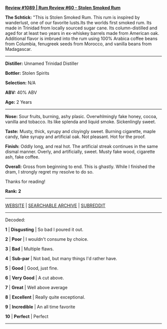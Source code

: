 
[**Review #1089 | Rum Review #60 - Stolen Smoked Rum**]( https://t8ke.review/review-1089-stolen-smoked-rum/)

**The Schtick:** "This is Stolen Smoked Rum. This rum is inspired by wanderlust, one of our favorite lusts.Its the worlds first smoked rum. Its made in Trinidad from locally sourced sugar cane. Its column-distilled and aged for at least two years in ex-whiskey barrels made from American oak. Additional flavor is imbrued into the rum using 100% Arabica coffee beans from Columbia, fenugreek seeds from Morocco, and vanilla beans from Madagascar.

-----

**Distiller:** Unnamed Trinidad Distiller 

**Bottler:** Stolen Spirits

**Selection:** N/A

**ABV:**  40% ABV

**Age:** 2 Years 

-----

**Nose:**  Sour fruits, burning, ashy plasic. Overwhlmingly fake honey, cocoa, vanilla and tobacco. Its like splenda and liquid smoke. Sickenlingly sweet.

**Taste:** Musty, thick, syrupy and cloyingly sweet. Burning cigarette, maple candy, fake syrupy and artificial oak. Not pleasant. Hot for the proof.

**Finish:** Oddly long, and real hot. The artificial streak continues in the same dismal manner. Overly, and artificially, sweet. Musty fake wood, cigarette ash, fake coffee.

**Overall:** Gross from beginning to end. This is ghastly. While I finished the dram, I strongly regret my resolve to do so.

Thanks for reading!

**Rank: 2**



-----

[WEBSITE](https://t8ke.review) | [SEARCHABLE ARCHIVE](https://t8ke.review/review-archive/) | [SUBREDDIT](https://reddit.com/r/t8kereviews)

-----

Decoded:

**1** | **Disgusting** | So bad I poured it out.

**2** | **Poor** | I wouldn't consume by choice.

**3** | **Bad** | Multiple flaws.

**4** | **Sub-par** | Not bad, but many things I'd rather have.

**5** | **Good** | Good, just fine.

**6** | **Very Good** | A cut above.

**7** | **Great** | Well above average

**8** | **Excellent** | Really quite exceptional.

**9** | **Incredible** | An all time favorite

**10** | **Perfect** | Perfect

----

